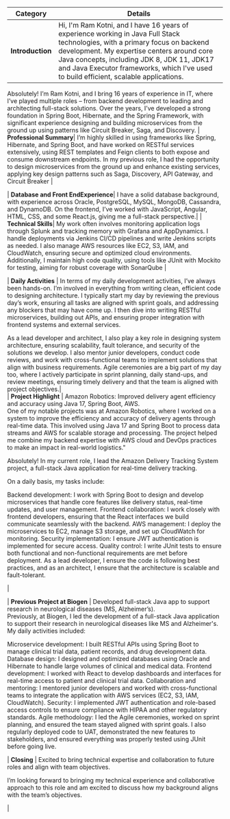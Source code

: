 | **Category**           | **Details**                                                                                           |
|------------------------|-------------------------------------------------------------------------------------------------------|
| **Introduction**       | Hi, I'm Ram Kotni, and I have 16 years of experience working in Java Full Stack technologies, with a primary focus on backend development. My expertise centers around core Java concepts, including JDK 8, JDK 11, JDK17 and Java Executor frameworks, which I've used to build efficient, scalable applications.
Absolutely! I’m Ram Kotni, and I bring 16 years of experience in IT, where I’ve played multiple roles – from backend development to leading and architecting full-stack solutions. Over the years, I’ve developed a strong foundation in Spring Boot, Hibernate, and the Spring Framework, with significant experience designing and building microservices from the ground up using patterns like Circuit Breaker, Saga, and Discovery.
| **Professional Summary**| I’m highly skilled in using frameworks like Spring, Hibernate, and Spring Boot, and have worked on RESTful services extensively, using REST templates and Feign clients to both expose and consume downstream endpoints. In my previous role, I had the opportunity to design microservices from the ground up and enhance existing services, applying key design patterns such as Saga, Discovery, API Gateway, and Circuit Breaker |

| **Database and Front EndExperience**| I have a solid database background, with experience across Oracle, PostgreSQL, MySQL, MongoDB, Cassandra, and DynamoDB. On the frontend, I’ve worked with JavaScript, Angular, HTML, CSS, and some React.js, giving me a full-stack perspective.|
| **Technical Skills**| My work often involves monitoring application logs through Splunk and tracking memory with Grafana and AppDynamics. I handle deployments via Jenkins CI/CD pipelines and write Jenkins scripts as needed. I also manage AWS resources like EC2, S3, IAM, and CloudWatch, ensuring secure and optimized cloud environments. Additionally, I maintain high code quality, using tools like JUnit with Mockito for testing, aiming for robust coverage with SonarQube |

| **Daily Activities**   | 
In terms of my daily development activities, I’ve always been hands-on. I’m involved in everything from writing clean, efficient code to designing architecture. I typically start my day by reviewing the previous day’s work, ensuring all tasks are aligned with sprint goals, and addressing any blockers that may have come up. I then dive into writing RESTful microservices, building out APIs, and ensuring proper integration with frontend systems and external services.

As a lead developer and architect, I also play a key role in designing system architecture, ensuring scalability, fault tolerance, and security of the solutions we develop. I also mentor junior developers, conduct code reviews, and work with cross-functional teams to implement solutions that align with business requirements. Agile ceremonies are a big part of my day too, where I actively participate in sprint planning, daily stand-ups, and review meetings, ensuring timely delivery and that the team is aligned with project objectives.|                   
| **Project Highlight**  | Amazon Robotics: Improved delivery agent efficiency and accuracy using Java 17, Spring Boot, AWS.   
One of my notable projects was at Amazon Robotics, where I worked on a system to improve the efficiency and accuracy of delivery agents through real-time data. This involved using Java 17 and Spring Boot to process data streams and AWS for scalable storage and processing. The project helped me combine my backend expertise with AWS cloud and DevOps practices to make an impact in real-world logistics."

Absolutely! In my current role, I lead the Amazon Delivery Tracking System project, a full-stack Java application for real-time delivery tracking.

On a daily basis, my tasks include:

Backend development: I work with Spring Boot to design and develop microservices that handle core features like delivery status, real-time updates, and user management.
Frontend collaboration: I work closely with frontend developers, ensuring that the React interfaces we build communicate seamlessly with the backend.
AWS management: I deploy the microservices to EC2, manage S3 storage, and set up CloudWatch for monitoring.
Security implementation: I ensure JWT authentication is implemented for secure access.
Quality control: I write JUnit tests to ensure both functional and non-functional requirements are met before deployment.
As a lead developer, I ensure the code is following best practices, and as an architect, I ensure that the architecture is scalable and fault-tolerant.

|

| **Previous Project at Biogen** | Developed full-stack Java app to support research in neurological diseases (MS, Alzheimer’s).        
Previously, at Biogen, I led the development of a full-stack Java application to support their research in neurological diseases like MS and Alzheimer's. My daily activities included:

Microservice development: I built RESTful APIs using Spring Boot to manage clinical trial data, patient records, and drug development data.
Database design: I designed and optimized databases using Oracle and Hibernate to handle large volumes of clinical and medical data.
Frontend development: I worked with React to develop dashboards and interfaces for real-time access to patient and clinical trial data.
Collaboration and mentoring: I mentored junior developers and worked with cross-functional teams to integrate the application with AWS services (EC2, S3, IAM, CloudWatch).
Security: I implemented JWT authentication and role-based access controls to ensure compliance with HIPAA and other regulatory standards.
Agile methodology: I led the Agile ceremonies, worked on sprint planning, and ensured the team stayed aligned with sprint goals.
I also regularly deployed code to UAT, demonstrated the new features to stakeholders, and ensured everything was properly tested using JUnit before going live.


| **Closing**            | Excited to bring technical expertise and collaboration to future roles and align with team objectives.

I’m looking forward to bringing my technical experience and collaborative approach to this role and am excited to discuss how my background aligns with the team’s objectives.


|
